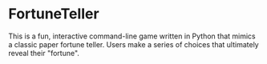 # FortuneTeller
This is a fun, interactive command-line game written in Python that mimics a classic paper fortune teller. Users make a series of choices that ultimately reveal their "fortune".
